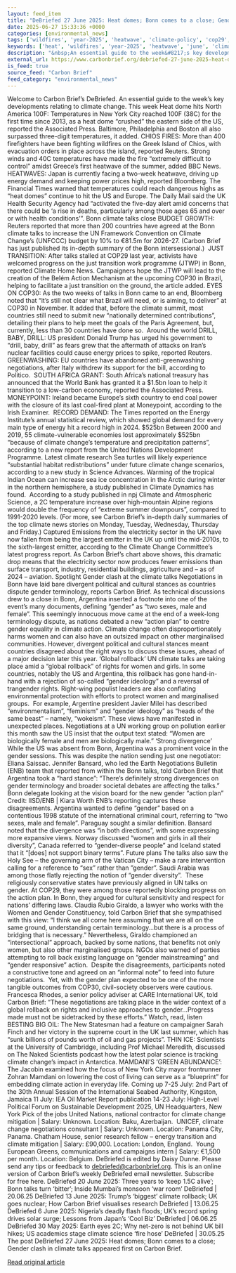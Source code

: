 ```yaml
---
layout: feed_item
title: "DeBriefed 27 June 2025: Heat domes; Bonn comes to a close; Gender clash in climate talks"
date: 2025-06-27 15:33:36 +0000
categories: [environmental_news]
tags: ['wildfires', 'year-2025', 'heatwave', 'climate-policy', 'cop29', 'solar-power', 'arctic', 'renewable-energy', 'extreme-weather', 'climate-summit']
keywords: ['heat', 'wildfires', 'year-2025', 'heatwave', 'june', 'climate-policy', 'debriefed', 'cop29']
description: "&nbsp;An essential guide to the week&#8217;s key developments relating to climate change"
external_url: https://www.carbonbrief.org/debriefed-27-june-2025-heat-domes-bonn-comes-to-a-close-gender-clash-in-climate-talks/
is_feed: true
source_feed: "Carbon Brief"
feed_category: "environmental_news"
---
```


Welcome to Carbon Brief’s DeBriefed.&nbsp;An essential guide to the week&#8217;s key developments relating to climate change. This week Heat dome hits North America 100F: Temperatures in New York City reached 100F (38C) for the first time since 2013, as a heat dome “crushed” the eastern side of the US, reported the Associated Press. Baltimore, Philadelphia and Boston all also surpassed three-digit temperatures, it added. CHIOS FIRES: More than 400 firefighters have been fighting wildfires on the Greek Island of Chios, with evacuation orders in place across the island, reported Reuters. Strong winds and 40C temperatures have made the fire “extremely difficult to control” amidst Greece’s first heatwave of the summer, added BBC News. HEATWAVES: Japan is currently facing a two-week heatwave, driving up energy demand and keeping power prices high, reported Bloomberg. The Financial Times warned that temperatures could reach dangerous highs as “heat domes” continue to hit the US and Europe. The Daily Mail said the UK Health Security Agency had “activated the five-day alert amid concerns that there could be &#8216;a rise in deaths, particularly among those ages 65 and over or with health conditions&#8217;”. Bonn climate talks close BUDGET GROWTH: Reuters reported that more than 200 countries have agreed at the Bonn climate talks to increase the UN Framework Convention on Climate Change’s (UNFCCC) budget by 10% to €81.5m for 2026-27. (Carbon Brief has just published its in-depth summary of the Bonn intersessional.)&nbsp; JUST TRANSITION: After talks stalled at COP29 last year, activists have welcomed progress on the just transition work programme (JTWP) in Bonn, reported Climate Home News. Campaigners hope the JTWP will lead to the creation of the Belém Action Mechanism at the upcoming COP30 in Brazil, helping to facilitate a just transition on the ground, the article added. EYES ON COP30: As the two weeks of talks in Bonn came to an end, Bloomberg noted that “it’s still not clear what Brazil will need, or is aiming, to deliver” at COP30 in November. It added that, before the climate summit, most countries still need to submit new “nationally determined contributions”, detailing their plans to help meet the goals of the Paris Agreement, but, currently, less than 30 countries have done so.&nbsp; Around the world DRILL, BABY, DRILL: US president Donald Trump has urged his government to “drill, baby, drill” as fears grew that the aftermath of attacks on Iran’s nuclear facilities could cause energy prices to spike, reported Reuters.&nbsp; GREENWASHING: EU countries have abandoned anti-greenwashing negotiations, after Italy withdrew its support for the bill, according to Politico.&nbsp; SOUTH AFRICA GRANT: South Africa’s national treasury has announced that the World Bank has granted it a $1.5bn loan to help it transition to a low-carbon economy, reported the Associated Press.&nbsp; MONEYPOINT: Ireland became Europe’s sixth country to end coal power with the closure of its last coal-fired plant at Moneypoint, according to the Irish Examiner.&nbsp; RECORD DEMAND: The Times reported on the Energy Institute’s annual statistical review, which showed global demand for every main type of energy hit a record high in 2024. $525bn Between 2000 and 2019, 55 climate-vulnerable economies lost approximately $525bn “because of climate change’s temperature and precipitation patterns”, according to a new report from the United Nations Development Programme. Latest climate research Sea turtles will likely experience “substantial habitat redistributions” under future climate change scenarios, according to a new study in Science Advances. Warming of the tropical Indian Ocean can increase sea ice concentration in the Arctic during winter in the northern hemisphere, a study published in Climate Dynamics has found.&nbsp; According to a study published in npj Climate and Atmospheric Science, a 2C temperature increase over high-mountain Alpine regions would double the frequency of “extreme summer downpours”, compared to 1991-2020 levels. (For more, see Carbon Brief’s in-depth daily summaries of the top climate news stories on Monday, Tuesday, Wednesday, Thursday and Friday.) Captured Emissions from the electricity sector in the UK have now fallen from being the largest emitter in the UK up until the mid-2010s, to the sixth-largest emitter, according to the Climate Change Committee’s latest progress report. As Carbon Brief’s chart above shows, this dramatic drop means that the electricity sector now produces fewer emissions than surface transport, industry, residential buildings, agriculture and – as of 2024 – aviation. Spotlight Gender clash at the climate talks Negotiations in Bonn have laid bare divergent political and cultural stances as countries dispute gender terminology, reports Carbon Brief. As technical discussions drew to a close in Bonn, Argentina inserted a footnote into one of the event’s many documents, defining “gender” as “two sexes, male and female”. This seemingly innocuous move came at the end of a week-long terminology dispute, as nations debated a new “action plan” to centre gender equality in climate action. Climate change often disproportionately harms women and can also have an outsized impact on other marginalised communities. However, divergent political and cultural stances meant countries disagreed about the right ways to discuss these issues, ahead of a major decision later this year. ‘Global rollback’ UN climate talks are taking place amid a “global rollback” of rights for women and girls. In some countries, notably the US and Argentina, this rollback has gone hand-in-hand with a rejection of so-called “gender ideology” and a reversal of trangender rights. Right-wing populist leaders are also conflating environmental protection with efforts to protect women and marginalised groups.&nbsp; For example, Argentine president Javier Milei has described “environmentalism”, “feminism” and “gender ideology” as “heads of the same beast” – namely, “wokeism”. These views have manifested in unexpected places. Negotiations at a UN working group on pollution earlier this month saw the US insist that the output text stated: “Women are biologically female and men are biologically male.” ‘Strong divergence’ While the US was absent from Bonn, Argentina was a prominent voice in the gender sessions. This was despite the nation sending just one negotiator: Eliana Saissac. Jennifer Bansard, who led the Earth Negotiations Bulletin (ENB) team that reported from within the Bonn talks, told Carbon Brief that Argentina took a “hard stance”: “There&#8217;s definitely strong divergences on gender terminology and broader societal debates are affecting the talks.” Bonn delegate looking at the vision board for the new gender &#8220;action plan&#8221; Credit: IISD/ENB | Kiara Worth ENB’s reporting captures these disagreements. Argentina wanted to define “gender” based on a contentious 1998 statute of the international criminal court, referring to “two sexes, male and female”. Paraguay sought a similar definition. Bansard noted that the divergence was “in both directions”, with some expressing more expansive views. Norway discussed “women and girls in all their diversity”, Canada referred to “gender-diverse people” and Iceland stated that it “[does] not support binary terms”. Future plans The talks also saw the Holy See – the governing arm of the Vatican City – make a rare intervention calling for a reference to “sex” rather than ”gender”. Saudi Arabia was among those flatly rejecting the notion of “gender diversity”.&nbsp; These religiously conservative states have previously aligned in UN talks on gender. At COP29, they were among those reportedly blocking progress on the action plan. In Bonn, they argued for cultural sensitivity and respect for nations’ differing laws. Claudia Rubio Giraldo, a lawyer who works with the Women and Gender Constituency, told Carbon Brief that she sympathised with this view: “I think we all come here assuming that we are all on the same ground, understanding certain terminology…but there is a process of bridging that is necessary.” Nevertheless, Giraldo championed an “intersectional” approach, backed by some nations, that benefits not only women, but also other marginalised groups. NGOs also warned of parties attempting to roll back existing language on “gender mainstreaming” and “gender responsive” action.&nbsp; Despite the disagreements, participants noted a constructive tone and agreed on an “informal note” to feed into future negotiations.&nbsp; Yet, with the gender plan expected to be one of the more tangible outcomes from COP30, civil-society observers were cautious. Francesca Rhodes, a senior policy adviser at CARE International UK, told Carbon Brief: “These negotiations are taking place in the wider context of a global rollback on rights and inclusive approaches to gender…Progress made must not be sidetracked by these efforts.” Watch, read, listen BESTING BIG OIL: The New Statesman had a feature on campaigner Sarah Finch and her victory in the supreme court in the UK last summer, which has “sunk billions of pounds worth of oil and gas projects”. THIN ICE: Scientists at the University of Cambridge, including Prof Michael Meredith, discussed on The Naked Scientists podcast how the latest polar science is tracking climate change’s impact in Antarctica.&nbsp;MAMDANI’S ‘GREEN ABUNDANCE’: The Jacobin examined how the focus of New York City mayor frontrunner Zohran Mamdani on lowering the cost of living can serve as a “blueprint” for embedding climate action in everyday life. Coming up 7-25 July: 2nd Part of the 30th Annual Session of the International Seabed Authority, Kingston, Jamaica 11 July: IEA Oil Market Report publication 14-23 July: High-Level Political Forum on Sustainable Development 2025, UN Headquarters, New York Pick of the jobs United Nations, national contractor for climate change mitigation | Salary: Unknown. Location: Baku, Azerbaijan.&nbsp; UNICEF, climate change negotiations consultant | Salary: Unknown. Location: Panama City, Panama. Chatham House, senior research fellow – energy transition and climate mitigation | Salary: £90,000. Location: London, England.&nbsp; Young European Greens, communications and campaigns intern | Salary: €1,500 per month. Location: Belgium. DeBriefed is edited by Daisy Dunne. Please send any tips or feedback to debriefed@carbonbrief.org. This is an online version of Carbon Brief’s weekly DeBriefed email newsletter. Subscribe for&nbsp;free here. DeBriefed 20 June 2025: Three years to ‘keep 1.5C alive’; Bonn talks turn ‘bitter’; Inside Mumbai’s monsoon ‘war room’ DeBriefed | 20.06.25 DeBriefed 13 June 2025: Trump’s ‘biggest’ climate rollback; UK goes nuclear; How Carbon Brief visualises research DeBriefed | 13.06.25 DeBriefed 6 June 2025: Nigeria’s deadly flash floods; UK’s record spring drives solar surge; Lessons from Japan’s ‘Cool Biz’ DeBriefed | 06.06.25 DeBriefed 30 May 2025: Earth eyes 2C; Why net-zero is not behind UK bill hikes; US academics stage climate science ‘fire hose’ DeBriefed | 30.05.25 The post DeBriefed 27 June 2025: Heat domes; Bonn comes to a close; Gender clash in climate talks appeared first on Carbon Brief.

[Read original article](https://www.carbonbrief.org/debriefed-27-june-2025-heat-domes-bonn-comes-to-a-close-gender-clash-in-climate-talks/)
